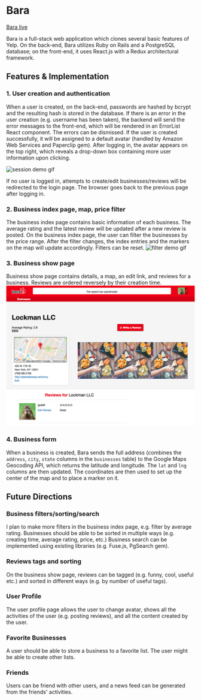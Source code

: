 # Bara

[Bara live][Heroku]

[Heroku]: https://bara.davidfeng.us/#/

Bara is a full-stack web application which clones several basic features of Yelp. On the back-end, Bara utilizes Ruby on Rails and a PostgreSQL database; on the front-end, it uses React.js with a Redux architectural framework.  

## Features & Implementation

### 1. User creation and authentication
When a user is created, on the back-end,  passwords are hashed by bcrypt and the resulting hash is stored in the database.
If there is an error in the user creation (e.g. username has been taken), the backend will send the error messages to the front-end, which will be rendered in an ErrorList React component. The errors can be dismissed.
If the user is created successfully, it will be assigned to a default avatar (handled by Amazon Web Services and Paperclip gem).
After logging in, the avatar appears on the top right, which reveals a drop-down box containing more user information upon clicking.

![session demo gif](docs/demo-gif/session-demo.gif)

If no user is logged in, attempts to create/edit businesses/reviews will be redirected to the login page. The browser goes back to the previous page after logging in.

### 2. Business index page, map, price filter
The business index page contains basic information of each business. The average rating and the latest review will be updated after a new review is posted.
On the business index page, the user can filter the businesses by the price range. After the filter changes, the index entries and the markers on the map will update accordingly. Filters can be reset.
![filter demo gif](docs/demo-gif/filter-demo.gif)

### 3. Business show page
Business show page contains details, a map, an edit link, and reviews for a business. Reviews are ordered reversely by their creation time.
![busienss show page](docs/business-show.png)

### 4. Business form
When a business is created, Bara sends the full address (combines the `address`, `city`, `state` columns in the `businesses` table) to the Google Maps Geocoding API, which returns the latitude and longitude. The `lat` and `lng` columns are then updated. The coordinates are then used to set up the center of the map and to place a marker on it.

## Future Directions

### Business filters/sorting/search
I plan to make more filters in the business index page, e.g. filter by average rating.
Businesses should be able to be sorted in multiple ways (e.g. creating time, average rating, price, etc.)
Business search can be implemented using existing libraries (e.g. Fuse.js, PgSearch gem).  

### Reviews tags and sorting
On the business show page, reviews can be tagged (e.g. funny, cool, useful etc.) and sorted in different ways (e.g. by number of useful tags).

### User Profile
The user profile page allows the user to change avatar, shows all the activities of the user (e.g. posting reviews), and all the content created by the user.

### Favorite Businesses
A user should be able to store a business to a favorite list. The user might be able to create other lists.

### Friends
Users can be friend with other users, and a news feed can be generated from the friends' activities.
